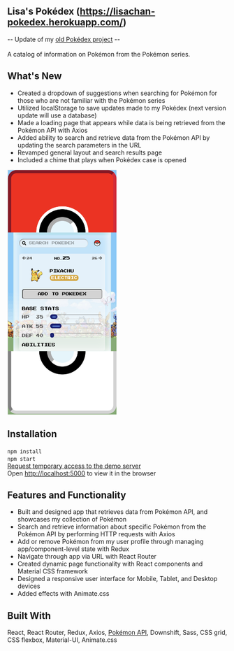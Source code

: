 ## Lisa's Pokédex (<a href="https://lisachan-pokedex.herokuapp.com/">https://lisachan-pokedex.herokuapp.com/</a>)
-- Update of my <a href="https://github.com/xlisachan/javascript_pokedex">old Pokédex project</a> --
<br />
<br />
A catalog of information on Pokémon from the Pokémon series.

## What's New
* Created a dropdown of suggestions when searching for Pokémon for those who are not familiar with the Pokémon series
* Utilized localStorage to save updates made to my Pokédex (next version update will use a database)
* Made a loading page that appears while data is being retrieved from the Pokémon API with Axios
* Added ability to search and retrieve data from the Pokémon API by updating the search parameters in the URL
* Revamped general layout and search results page
* Included a chime that plays when Pokédex case is opened

<a href="https://lisachan-pokedex.herokuapp.com/">
  <img width=250px src="https://github.com/xlisachan/react_pokedex/blob/master/src/assets/images/Screen%20Shot%202020-04-06%20at%202.23.33%20PM.png?raw=true" alt="screenshot of Pokedex React project" />
</a>

## Installation
`npm install`
<br/>`npm start`
<br/>[Request temporary access to the demo server](https://cors-anywhere.herokuapp.com/corsdemo)
<br/>Open [http://localhost:5000](http://localhost:5000) to view it in the browser

## Features and Functionality
* Built and designed app that retrieves data from Pokémon API, and showcases my collection of Pokémon
* Search and retrieve information about specific Pokémon from the Pokémon API by performing HTTP requests with Axios
* Add or remove Pokémon from my user profile through managing app/component-level state with Redux
* Navigate through app via URL with React Router
* Created dynamic page functionality with React components and Material CSS framework
* Designed a responsive user interface for Mobile, Tablet, and Desktop devices
* Added effects with Animate.css
   
## Built With
React, React Router, Redux, Axios, <a href="https://pokeapi.co/">Pokémon API</a>, Downshift, Sass, CSS grid, CSS flexbox, Material-UI, Animate.css
